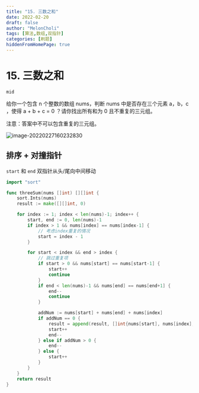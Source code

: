 ```yaml
---
title: "15. 三数之和"
date: 2022-02-20
draft: false
author: "MelonCholi"
tags: [算法,数组,双指针]
categories: [刷题]
hiddenFromHomePage: true
---
```


# 15. 三数之和

`mid`

给你一个包含 n 个整数的数组 nums，判断 nums 中是否存在三个元素 a，b，c ，使得 a + b + c = 0 ？请你找出所有和为 0 且不重复的三元组。

注意：答案中不可以包含重复的三元组。

![image-20220227160232830](https://markdown-1303167219.cos.ap-shanghai.myqcloud.com/image-20220227160232830.png)

## 排序 + 对撞指针

`start` 和 `end` 双指针从头/尾向中间移动

```go
import "sort"

func threeSum(nums []int) [][]int {
	sort.Ints(nums)
	result := make([][]int, 0)

	for index := 1; index < len(nums)-1; index++ {
		start, end := 0, len(nums)-1
		if index > 1 && nums[index] == nums[index-1] {
            // 考虑index重复的情况
			start = index - 1
		}

		for start < index && end > index {
			// 跳过重复项
			if start > 0 && nums[start] == nums[start-1] {
				start++
				continue
			}
			if end < len(nums)-1 && nums[end] == nums[end+1] {
				end--
				continue
			}

			addNum := nums[start] + nums[end] + nums[index]
			if addNum == 0 {
				result = append(result, []int{nums[start], nums[index], nums[end]})
				start++
				end--
			} else if addNum > 0 {
				end--
			} else {
				start++
			}
		}
	}
	return result
}
```

